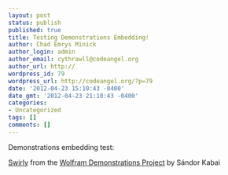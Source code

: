 ```yaml
---
layout: post
status: publish
published: true
title: Testing Demonstrations Embedding!
author: Chad Emrys Minick
author_login: admin
author_email: cythrawll@codeangel.org
author_url: http://
wordpress_id: 79
wordpress_url: http://codeangel.org/?p=79
date: '2012-04-23 15:10:43 -0400'
date_gmt: '2012-04-23 21:10:43 -0400'
categories:
- Uncategorized
tags: []
comments: []
---
```

<p>Demonstrations embedding test:</p>
<p><script type="text/javascript" src="http://demonstrations.wolfram.com/javascript/embed.js" ></script><script type="text/javascript" id="DEMO_Swirly">var demoObj = new DEMOEMBED(); demoObj.run("Swirly", "", "459", "574");</script>
<div><a class="demonstrationHyperlink" href="http://demonstrations.wolfram.com/Swirly/" target="_blank">Swirly</a> from the <a class="demonstrationHyperlink" href="http://demonstrations.wolfram.com/" target="_blank">Wolfram Demonstrations Project</a> by Sándor Kabai</div>

